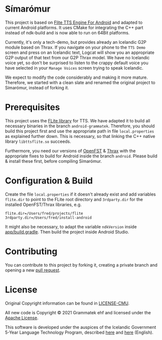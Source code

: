 # Símarómur

This project is based on [Flite TTS Engine For Android](https://github.com/happyalu/Flite-TTS-Engine-for-Android) and
adapted to current Android platforms. It uses CMake for integrating the C++ part instead of ndk-build and is now able
to run on 64Bit platforms.

Currently, it's only a tech-demo, but provides already an Icelandic G2P module based on Thrax. If you
navigate on your phone to the `TTS Demo` screen and press on an Icelandic text, Logcat will show you
an appropriate G2P output of that text from our G2P Thrax model. We have no Icelandic voice yet,
so don't be surprised to listen to the crappy default voice you have selected in your `Manage Voices`
screen trying to speak Icelandic.

We expect to modify the code considerably and making it more mature. Therefore, we started
with a clean slate and renamed the original project to Símarómur, instead of forking it.

# Prerequisites

This project uses the [FLite library](https://github.com/grammatek/Flite) for TTS. We have adapted it to build
all necessary binaries in the branch `android-grammatek`. Therefore, you should build this project first and
use the appropriate path in file `local.properties` as explained further down. This is necessary, so that
linking the C++ native library `libttsflite.so` succeeds.

Furthermore, you need our versions of [OpenFST](https://github.com/grammatek/openfst) &
[Thrax](https://github.com/grammatek/thrax) with the appropriate fixes to build for Android inside
the branch `android`. Please build & install these first, before compiling Símarómur.

# Configuration & Build

Create the file `local.properties` if it doesn't already exist and add variables `flite.dir` to
point to the FLite root directory and `3rdparty.dir` for the installed OpenFST/Thrax libraries, e.g.

```
flite.dir=/Users/fred/projects/flite
3rdparty.dir=/Users/fred/install-android
```

It might also be necessary, to adapt the variable `ndkVersion` inside [app/build.gradle](app/build.gradle).
Then build the project inside Android Studio.

# Contributing

You can contribute to this project by forking it, creating a private branch and opening a new
[pull request](https://github.com/grammatek/simaromur/pulls).

# License

Original Copyright information can be found in [LICENSE-CMU](LICENSE-CMU.txt).

All new code is Copyright © 2021 Grammatek ehf and licensed under the [Apache License](LICENSE).

This software is developed under the auspices of the Icelandic Government 5-Year Language Technology Program, described
[here](https://www.stjornarradid.is/lisalib/getfile.aspx?itemid=56f6368e-54f0-11e7-941a-005056bc530c) and
[here](https://clarin.is/media/uploads/mlt-en.pdf) (English).
